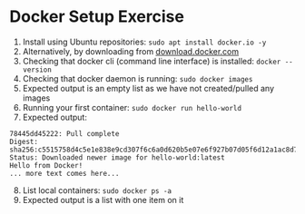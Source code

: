 # Docker Setup Exercise #

1. Install using Ubuntu repositories: ```sudo apt install docker.io -y```
2. Alternatively, by downloading from [download.docker.com](https://download.docker.com/)
3. Checking that docker cli (command line interface) is installed: ```docker --version```
4. Checking that docker daemon is running: ```sudo docker images```
5. Expected output is an empty list as we have not created/pulled any images
6. Running your first container: ```sudo docker run hello-world```
7. Expected output:
  ```
  78445dd45222: Pull complete  
  Digest: sha256:c5515758d4c5e1e838e9cd307f6c6a0d620b5e07e6f927b07d05f6d12a1ac8d7  
  Status: Downloaded newer image for hello-world:latest  
  Hello from Docker!  
  ... more text comes here...  
  ```
8. List local containers: ```sudo docker ps -a```
9. Expected output is a list with one item on it